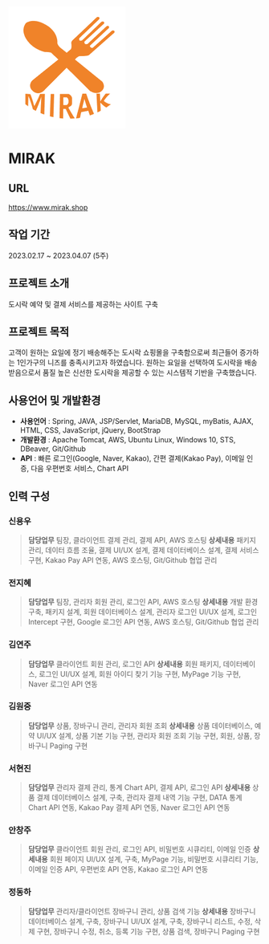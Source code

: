 ![Alt text](/mirak/src/main/webapp/resources/images/favicon.png)
# MIRAK
## URL
https://www.mirak.shop

## **작업 기간**
2023.02.17 ~ 2023.04.07 (5주)

## **프로젝트 소개**
도시락 예약 및 결제 서비스를 제공하는 사이트 구축

## **프로젝트 목적**
고객이 원하는 요일에 정기 배송해주는 도시락 쇼핑몰을 구축함으로써 최근들어 증가하는 1인가구의 니즈를 충족시키고자 하였습니다.
원하는 요일을 선택하여 도시락을 배송받음으로서 품질 높은 신선한 도시락을 제공할 수 있는 시스템적 기반을 구축했습니다.

## 사용언어 및 개발환경
* __사용언어__ : Spring, JAVA, JSP/Servlet, MariaDB, MySQL, myBatis, AJAX, HTML, CSS, JavaScript, jQuery, BootStrap
* __개발환경__ : Apache Tomcat, AWS, Ubuntu Linux, Windows 10, STS, DBeaver, Git/Github
* __API__ : 빠른 로그인(Google, Naver, Kakao), 간편 결제(Kakao Pay), 이메일 인증, 다음 우편번호 서비스, Chart API

## **인력 구성**
### 신용우
> __담당업무__ 
> 팀장, 클라이언트 결제 관리, 결제 API, AWS 호스팅
> __상세내용__
> 패키지 관리, 데이터 흐름 조율, 결제 UI/UX 설계, 결제 데이터베이스 설계, 결제 서비스 구현, Kakao Pay API 연동, AWS 호스팅, Git/Github 협업 관리

### 전지혜
> __담당업무__
> 팀장, 관리자 회원 관리, 로그인 API, AWS 호스팅
> __상세내용__
> 개발 환경 구축, 패키지 설계, 회원 데이터베이스 설계, 관리자 로그인 UI/UX 설계, 로그인 Intercept 구현, Google 로그인 API 연동, AWS 호스팅, Git/Github 협업 관리

### 김연주
> __담당업무__ 
> 클라이언트 회원 관리, 로그인 API
> __상세내용__
> 회원 패키지, 데이터베이스, 로그인 UI/UX 설계, 회원 아이디 찾기 기능 구현, MyPage 기능 구현, Naver 로그인 API 연동

### 김원중
> __담당업무__
> 상품, 장바구니 관리, 관리자 회원 조회
> __상세내용__
> 상품 데이터베이스, 예약 UI/UX 설계, 상품 기본 기능 구현, 관리자 회원 조회 기능 구현, 회원, 상품, 장바구니 Paging 구현

### 서현진
> __담당업무__
> 관리자 결제 관리, 통계 Chart API, 결제 API, 로그인 API
> __상세내용__
> 상품 결제 데이터베이스 설계, 구축, 관리자 결제 내역 기능 구현, DATA 통계 Chart API 연동, Kakao Pay 결제 API 연동, Naver 로그인 API 연동

### 안창주
> __담당업무__
> 클라이언트 회원 관리, 로그인 API, 비밀번호 시큐리티, 이메일 인증
> __상세내용__
> 회원 페이지 UI/UX 설계, 구축, MyPage 기능, 비밀번호 시큐리티 기능, 이메일 인증 API, 우편번호 API 연동, Kakao 로그인 API 연동

### 정동하
> __담당업무__
> 관리자/클라이언트 장바구니 관리, 상품 검색 기능
> __상세내용__
> 장바구니 데이터베이스 설계, 구축, 장바구니 UI/UX 설계, 구축, 장바구니 리스트, 수정,  삭제 구현, 장바구니 수정, 취소, 등록 기능 구현, 상품 검색, 장바구니 Paging 구현

